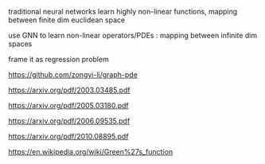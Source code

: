 
traditional neural networks learn highly non-linear functions, mapping between finite dim euclidean space

use GNN to learn non-linear operators/PDEs : mapping between infinite dim spaces

frame it as regression problem

https://github.com/zongyi-li/graph-pde

https://arxiv.org/pdf/2003.03485.pdf

https://arxiv.org/pdf/2005.03180.pdf

https://arxiv.org/pdf/2006.09535.pdf

https://arxiv.org/pdf/2010.08895.pdf

https://en.wikipedia.org/wiki/Green%27s_function
